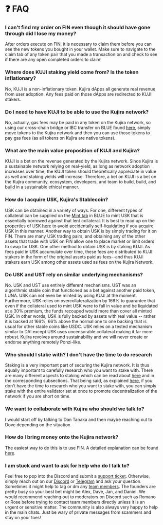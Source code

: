 # ❓ FAQ

### I can't find my order on FIN even though it should have gone through did I lose my money?&#x20;

After orders execute on FIN, it is necessary to claim them before you can see the new tokens you bought in your wallet. Make sure to navigate to the claim tab of any token pair that you made a transaction on and check to see if there are any open completed orders to claim!

### Where does KUJI staking yield come from? Is the token inflationary?&#x20;

No, KUJI is a non-inflationary token. Kujira dApps all generate real revenue from user adoption. Any fees paid on those dApps are redirected to KUJI stakers.&#x20;

### Do I need to have KUJI to be able to use the Kujira network?

No, actually, gas fees may be paid in any token on the Kujira network, so using our cross-chain bridge or IBC transfer on BLUE found [here](https://blue.kujira.app/ibc?destination=juno-1), simply move tokens to the Kujira network and then you can use those tokens to pay gas fees (as all tokens on Kujira are native tokens).&#x20;

### What are the main value proposition of KUJI and Kujira?

KUJI is a bet on the revenue generated by the Kujira network. Since Kujira is a sustainable network relying on real-yield, as long as network adoption increases over time, the KUJI token should theoretically appreciate in value as well and staking yields will increase. Therefore, a bet on KUJI is a bet on the Kujira community, ecosystem, developers, and team to build, build, and build in a sustainable ethical manner.

### How do I acquire USK, Kujira's Stablecoin?

USK can be obtained in a variety of ways. For one, different types of collateral can be supplied on the [Mint tab](https://blue.kujira.app/mint) in BLUE to mint USK that is essentially borrowed against that lent collateral. It is best to read up on the properties of USK [here](../dapps-and-infrastructure/usk-stablecoin.md) to avoid accidentally self-liquidating if you acquire USK in this manner. Another way to obtain USK is by simply trading for it on FIN. There are many USK trading pairs, and obtaining any of the other assets that trade with USK on FIN allow one to place market or limit orders to swap for USK. One other method to obtain USK is by staking KUJI. As fees  paid in USK accumulate over time, these fees are distributed to KUJI stakers in the form of the original assets paid as fees--and thus KUJI stakers earn USK among other assets used as fees on the Kujira Network.

### Do USK and UST rely on similar underlying mechanisms?

No. USK and UST use entirely different mechanisms. UST was an algorithmic stable coin that functioned as a bet against another paid token, LUNA. USK can not even be minted by using KUJI at the moment. Furthermore, USK relies on overcollateralization by 166% to guarantee that even if the collateral used to mint USK were to fall in value and be liquidated at a 30% premium, the funds recouped would more than cover all minted USK. In other words, USK is fully backed by assets with real value -- rather it is backed at 166%, 66% above the normal one to one backing that is usual for other stable coins like USDC. USK relies on a tested mechanism similar to DAI except USK uses uncensorable collateral making it far more robust. Kujira revolves around sustainability and we will never create or endorse anything remotely Ponzi-like.&#x20;

### Who should I stake with? I don't have the time to do research

Staking is a very important part of securing the Kujira network. It is thus equally important to carefully research who you want to stake with. There are many different aspects to staking which can be read about [here](../governance/staking/) and in the corresponding subsections. That being said, as explained [here](../governance/staking/staking-ui.md), if you don't have the time to research who you want to stake with, you can simply stake with the entire validator set at once to promote decentralization of the network if you are short on time.

### We want to collaborate with Kujira who should we talk to?

&#x20;I would start off by talking to Dan Tanaka and then maybe reaching out to Dove depending on the situation.&#x20;

### How do I bring money onto the Kujira network?&#x20;

The easiest way to do this is to use FIN. A detailed explanation can be found [here](https://medium.com/team-kujira/how-to-buy-kuji-on-fin-485172f23eea).&#x20;

### I am stuck and want to ask for help who do I talk to?

Feel free to pop into the Discord and submit a [support ticket](../community/kujira-socials/discord.md#support-tickets). Otherwise, simply reach out on our [Discord](../community/kujira-socials/discord.md) or [Telegram](../community/kujira-socials/telegram.md) and ask your question. Sometimes it might help to tag or dm any [team members](../introduction/who-are-team-kujira.md). The founders are pretty busy so your best bet might be Alex, Dave, Jan, and Daniel. We would recommend reaching out to moderators on Discord such as Romano or Rose before trying to contact team members directly unless it is an urgent or sensitive matter. The community is also always very happy to help in the main chats. Just be wary of private messages from scammers and stay on your toes!



